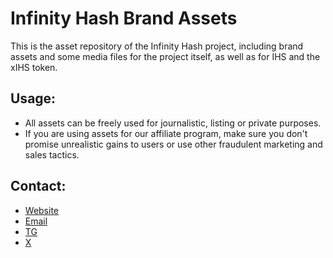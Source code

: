 # Infinity Hash Brand Assets

This is the asset repository of the Infinity Hash project, including brand assets and some media files for the project itself, as well as for IHS and the xIHS token.

## Usage:
- All assets can be freely used for journalistic, listing or private purposes.
- If you are using assets for our affiliate program, make sure you don't promise unrealistic gains to users or use other fraudulent marketing and sales tactics.

## Contact:
- [Website](https://infinity-hash.io/)
- [Email](mailto:support@infinity-hash.io)
- [TG](https://t.me/+S6IHPwO6Z6RhZTli)
- [X](https://x.com/infinity_hash_)
